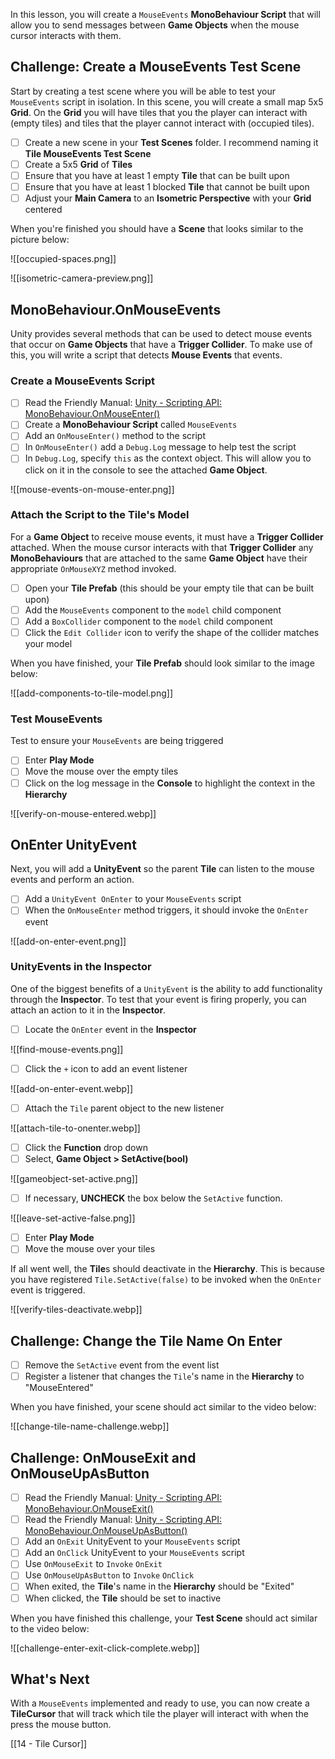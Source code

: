 In this lesson, you will create a `MouseEvents` **MonoBehaviour Script** that will allow you to send messages between **Game Objects** when the mouse cursor interacts with them.

## Challenge: Create a MouseEvents Test Scene

Start by creating a test scene where you will be able to test your `MouseEvents` script in isolation. In this scene, you will create a small map 5x5 **Grid**. On the **Grid** you will have tiles that you the player can interact with (empty tiles) and tiles that the player cannot interact with (occupied tiles).  

- [ ] Create a new scene in your **Test Scenes** folder. I recommend naming it **Tile MouseEvents Test Scene**
- [ ] Create a 5x5 **Grid** of **Tiles**
- [ ] Ensure that you have at least 1 empty **Tile** that can be built upon
- [ ] Ensure that you have at least 1 blocked **Tile** that cannot be built upon
- [ ] Adjust your **Main Camera** to an **Isometric Perspective** with your **Grid** centered

When you're finished you should have a **Scene** that looks similar to the picture below:

![[occupied-spaces.png]]

![[isometric-camera-preview.png]]

## MonoBehaviour.OnMouseEvents
Unity provides several methods that can be used to detect mouse events that occur on **Game Objects** that have a **Trigger Collider**. To make use of this, you will write a script that detects **Mouse Events** that events.

### Create a MouseEvents Script
- [ ] Read the Friendly Manual: [Unity - Scripting API: MonoBehaviour.OnMouseEnter()](https://docs.unity3d.com/6000.0/Documentation/ScriptReference/MonoBehaviour.OnMouseEnter.html)
- [ ] Create a **MonoBehaviour Script** called `MouseEvents`
- [ ] Add an `OnMouseEnter()` method to the script
- [ ] In `OnMouseEnter()` add a `Debug.Log` message to help test the script
- [ ] In `Debug.Log`, specify `this` as the context object. This will allow you to click on it in the console to see the attached **Game Object**.

![[mouse-events-on-mouse-enter.png]]

### Attach the Script to the Tile's Model
For a **Game Object** to receive mouse events, it must have a **Trigger Collider** attached. When the mouse cursor interacts with that **Trigger Collider** any **MonoBehaviours** that are attached to the same **Game Object** have their appropriate `OnMouseXYZ` method invoked.

- [ ] Open your **Tile Prefab** (this should be your empty tile that can be built upon)
- [ ] Add the `MouseEvents` component to the `model` child component
- [ ] Add a `BoxCollider` component to the `model` child component
- [ ] Click the `Edit Collider` icon to verify the shape of the collider matches your model

When you have finished, your **Tile Prefab** should look similar to the image below:

![[add-components-to-tile-model.png]]

### Test MouseEvents
Test to ensure your `MouseEvents` are being triggered

- [ ] Enter **Play Mode**
- [ ] Move the mouse over the empty tiles
- [ ] Click on the log message in the **Console** to highlight the context in the **Hierarchy**

![[verify-on-mouse-entered.webp]]

## OnEnter UnityEvent
Next, you will add a **UnityEvent** so the parent **Tile** can listen to the mouse events and perform an action.

- [ ] Add a `UnityEvent OnEnter` to your `MouseEvents` script
- [ ] When the `OnMouseEnter` method triggers, it should invoke the `OnEnter` event

![[add-on-enter-event.png]]

### UnityEvents in the Inspector
One of the biggest benefits of a `UnityEvent` is the ability to add functionality through the **Inspector**. To test that your event is firing properly, you can attach an action to it in the **Inspector**.

- [ ] Locate the `OnEnter` event in the **Inspector**

![[find-mouse-events.png]]

- [ ] Click the `+` icon to add an event listener

![[add-on-enter-event.webp]]

- [ ] Attach the `Tile` parent object to the new listener

![[attach-tile-to-onenter.webp]]

- [ ] Click the **Function** drop down
- [ ] Select, **Game Object > SetActive(bool)**

 ![[gameobject-set-active.png]]

- [ ] If necessary, **UNCHECK** the box below the `SetActive` function. 

![[leave-set-active-false.png]]

- [ ] Enter **Play Mode** 
- [ ] Move the mouse over your tiles

If all went well, the **Tile**s should deactivate in the **Hierarchy**. This is because you have registered `Tile.SetActive(false)` to be invoked when the `OnEnter` event is triggered.

![[verify-tiles-deactivate.webp]]

## Challenge: Change the Tile Name On Enter
- [ ] Remove the `SetActive` event from the event list
- [ ] Register a listener that changes the `Tile`'s name in the **Hierarchy** to "MouseEntered"

When you have finished, your scene should act similar to the video below:

![[change-tile-name-challenge.webp]]

## Challenge: OnMouseExit and OnMouseUpAsButton
- [ ] Read the Friendly Manual: [Unity - Scripting API: MonoBehaviour.OnMouseExit()](https://docs.unity3d.com/6000.0/Documentation/ScriptReference/MonoBehaviour.OnMouseExit.html)
- [ ] Read the Friendly Manual: [Unity - Scripting API: MonoBehaviour.OnMouseUpAsButton()](https://docs.unity3d.com/6000.0/Documentation/ScriptReference/MonoBehaviour.OnMouseUpAsButton.html)
- [ ] Add an `OnExit` UnityEvent to your `MouseEvents` script
- [ ] Add an `OnClick` UnityEvent to your `MouseEvents` script
- [ ] Use `OnMouseExit` to `Invoke` `OnExit`
- [ ] Use `OnMouseUpAsButton` to `Invoke` `OnClick`
- [ ] When exited, the **Tile**'s name in the **Hierarchy** should be "Exited"
- [ ] When clicked, the **Tile** should be set to inactive

When you have finished this challenge, your **Test Scene** should act similar to the video below:

![[challenge-enter-exit-click-complete.webp]]

## What's Next
With a `MouseEvents` implemented and ready to use, you can now create a **TileCursor** that will track which tile the player will interact with when the press the mouse button.

[[14 - Tile Cursor]]


